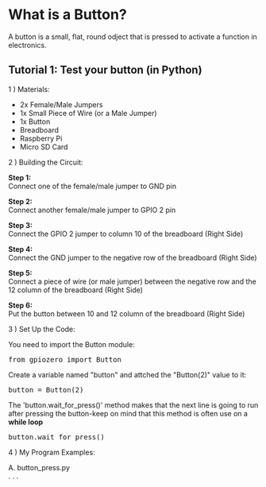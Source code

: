 # What is a Button?
A button is a small, flat, round odject that is pressed to activate a function in electronics.

## Tutorial 1: Test your button (in Python)

1 ) Materials:

- 2x Female/Male Jumpers
- 1x Small Piece of Wire (or a Male Jumper)
- 1x Button
- Breadboard
- Raspberry Pi
- Micro SD Card

2 ) Building the Circuit:

**Step 1:** <br>
Connect one of the female/male jumper to GND pin

**Step 2:** <br>
Connect another female/male jumper to GPIO 2 pin

**Step 3:** <br>
Connect the GPIO 2 jumper to column 10 of the breadboard (Right Side)

**Step 4:** <br>
Connect the GND jumper to the negative row of the breadboard (Right Side)

**Step 5:** <br>
Connect a piece of wire (or male jumper) between the negative row and the 12 column of the breadboard (Right Side)

**Step 6:** <br>
Put the button between 10 and 12 column of the breadboard (Right Side)

3 ) Set Up the Code:

You need to import the Button module:
<pre>
from gpiozero import Button
</pre>

Create a variable named "button" and attched the "Button(2)" value to it:
<pre>
button = Button(2)
</pre>

The 'button.wait_for_press()' method makes that the next line is going to run after pressing the button-keep on mind that this method is often use on a **while loop**
<pre>
button.wait_for_press()
</pre>

4 ) My Program Examples:

A. button_press.py <br>
. . .
